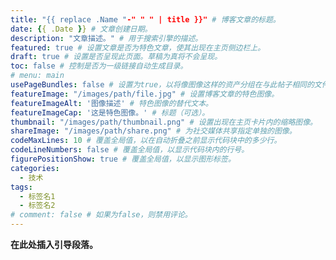 ```yaml
---
title: "{{ replace .Name "-" " " | title }}" # 博客文章的标题。
date: {{ .Date }} # 文章创建日期。
description: "文章描述。" # 用于搜索引擎的描述。
featured: true # 设置文章是否为特色文章，使其出现在主页侧边栏上。
draft: true # 设置是否呈现此页面。草稿为真将不会呈现。
toc: false # 控制是否为一级链接自动生成目录。
# menu: main
usePageBundles: false # 设置为true，以将像图像这样的资产分组在与此帖子相同的文件夹中。
featureImage: "/images/path/file.jpg" # 设置博客文章的特色图像。
featureImageAlt: '图像描述' # 特色图像的替代文本。
featureImageCap: '这是特色图像。' # 标题（可选）。
thumbnail: "/images/path/thumbnail.png" # 设置出现在主页卡片内的缩略图像。
shareImage: "/images/path/share.png" # 为社交媒体共享指定单独的图像。
codeMaxLines: 10 # 覆盖全局值，以在自动折叠之前显示代码块中的多少行。
codeLineNumbers: false # 覆盖全局值，以显示代码块内的行号。
figurePositionShow: true # 覆盖全局值，以显示图形标签。
categories:
  - 技术
tags:
  - 标签名1
  - 标签名2
# comment: false # 如果为false，则禁用评论。
---
```


**在此处插入引导段落。**
